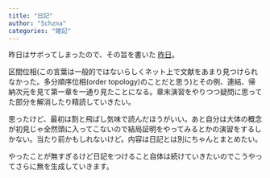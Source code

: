 ```yaml
---
title: "日記"
author: "Schzna"
categories: "雑記"
---
```


昨日はサボってしまったので、その旨を書いた [昨日](/notes/2022/02/27/diary.html)。

区間位相(この言葉は一般的ではないらしくネット上で文献をあまり見つけられなかった。多分順序位相(order topology)のことだと思う)とその例、連結、帰納次元を見て第一章を一通り見たことになる。章末演習をやりつつ疑問に思ってた部分を解消したり精読していきたい。

思ったけど、最初は割と飛ばし気味で読んだほうがいい。あと自分は大体の概念が初見じゃ全然頭に入ってこないので結局証明をやってみるとかの演習をするしかない。当たり前かもしれないけど。内容は日記とは別にちゃんとまとめたい。

やったことが無すぎるけど日記をつけること自体は続けていきたいのでこうやってさらに無を生成していきます。
